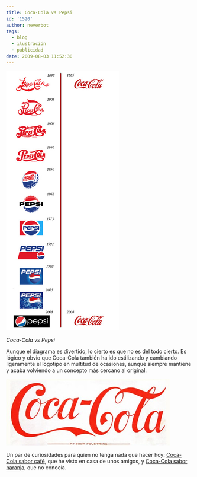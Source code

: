 ```yaml
---
title: Coca-Cola vs Pepsi
id: '1520'
author: neverbot
tags:
  - blog
  - ilustración
  - publicidad
date: 2009-08-03 11:52:30
---
```


![CocaCola vs Pepsi](./coca-cola-vs-pepsi/CocaCola-vs-Pepsi.jpg "CocaCola vs Pepsi")

_Coca-Cola vs Pepsi_

Aunque el diagrama es divertido, lo cierto es que no es del todo cierto. Es lógico y obvio que Coca-Cola también ha ido estilizando y cambiando ligeramente el logotipo en multitud de ocasiones, aunque siempre mantiene y acaba volviendo a un concepto más cercano al original:

![Coca-Cola logo](./coca-cola-vs-pepsi/cocacola-logo.jpg "Coca-Cola logo")

Un par de curiosidades para quien no tenga nada que hacer hoy: [Coca-Cola sabor café](http://en.wikipedia.org/wiki/Coca-Cola_Bl%C4%81k), que he visto en casa de unos amigos, y [Coca-Cola sabor naranja](http://en.wikipedia.org/wiki/Coca-Cola_Orange), que no conocía.
